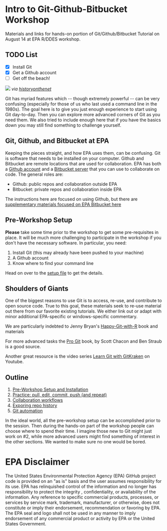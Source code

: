 # Intro to Git-Github-Bitbucket Workshop

Materials and links for hands-on portion of Git/Github/Bitbucket Tutorial on August 14 at EPA R/DDES workshop.

## TODO List

- [x] Install Git
- [x] Get a Github account
- [ ] Get off the beach!

![](https://www.historyonthenet.com/wp-content/uploads/2016/11/overlord.jpg)
*via [historyonthenet](https://www.historyonthenet.com/beachmasters/)*

Git has myriad features which -- though extremely powerful -- can be very confusing (especially for those of us who last used a command line in the 1980s). The goal here is to give you just enough experience to start using Git day-to-day. Then you can explore more advanced corners of Git as you need them. We also tried to include enough here that if you have the basics down you may still find something to challenge yourself.


## Git, Github, and Bitbucket at EPA

Keeping the pieces straight, and how EPA uses them, can be confusing. Git is software that needs to be installed on your computer. Github and Bitbucket are remote locations that are used for collaboration. EPA has both a [Github account](https://github.com/USEPA) and a [Bitbucket server](https://bitbucket.epa.gov/) that you can use to collaborate on code. The general roles are:

- Github: public repos and collaboration outside EPA
- Bitbucket: private repos and collaboration inside EPA

The instructions here are focused on using Github, but there are [supplementary materials focused on EPA Bitbucket here](https://bitbucket.epa.gov/projects/RDDES/repos/epa-bitbucket-intro/browse) 


## Pre-Workshop Setup

**Please** take some time prior to the workshop to get some pre-requisites in place. It will be much more challenging to participate in the workshop if you don't have the necessary software. In particular, you need:

1) Install Git (this may already have been pushed to your machine)
2) A Github account
3) Know where to find your command line

Head on over to the [setup file](01-setup.md) to get the details.


## Shoulders of Giants

One of the biggest reasons to use Git is to access, re-use, and contribute to open source code. True to this goal, these materials seek to re-use material out there from our favorite existing tutorials. We either link out or adapt with minor additional EPA-specific or windows-specific commentary.

We are particularly indebted to Jenny Bryan's [Happy-Git-with-R](http://happygitwithr.com/) book and materials
    
For more advanced tasks the [Pro Git](https://git-scm.com/book/en/v2) book, by Scott Chacon and Ben Straub is a good source.

Another great resource is the video series [Learn Git with GitKraken](https://www.youtube.com/watch?v=A-4WltCTVms&list=PLe6EXFvnTV7-_41SpakZoTIYCgX4aMTdU) on Youtube.


## Outline

1) [Pre-Workshop Setup and Installation](01-setup.md)
2) [Practice: pull, edit, commit, push (and repeat)](02-practice.md)
3) [Collaboration workflows](03-collaboration.md)
4) [Exporing repo history](04-history.md)
5) [Git automation](05-automation.md)

In the ideal world, all the pre-workshop setup can be accomplished prior to the session. Then during the hands-on part of the workshop people can choose where to spend their time. I imagine those new to Git might just work on #2, while more advanced users might find something of interest in the other sections. We wanted to make sure no one would be bored.



# EPA Disclaimer 

The United States Environmental Protection Agency (EPA) GitHub project code is provided on an "as is" basis and the user assumes responsibility for its use. EPA has relinquished control of the information and no longer has responsibility to protect the integrity , confidentiality, or availability of the information. Any reference to specific commercial products, processes, or services by service mark, trademark, manufacturer, or otherwise, does not constitute or imply their endorsement, recommendation or favoring by EPA. The EPA seal and logo shall not be used in any manner to imply endorsement of any commercial product or activity by EPA or the United States Government.
